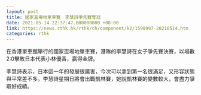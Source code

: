 ```yaml
---
layout: post
title: 國家盃場地單車賽　李慧詩爭先賽奪冠
date: 2021-05-14 22:37:47.000000000 +08:00
link: https://news.rthk.hk/rthk/ch/component/k2/1590997-20210514.htm
categories: rthk
---
```


在香港單車館舉行的國家盃場地單車賽，港隊的李慧詩在女子爭先賽決賽，以場數2:0擊敗日本代表小林優香，贏得金牌。

李慧詩表示，日本這一年的發展很厲害，今次可以拿到第一名很滿足，又形容狀態與平常差不多。李慧詩星期日將會出戰凱林賽，她說凱林賽的變數較大，會盡力爭取好成績。
